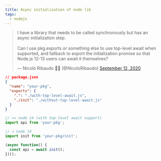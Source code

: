 ```yaml
---
title: Async initialisation of node lib
tags:
  - nodejs
---
```


<blockquote class="twitter-tweet"><p lang="en" dir="ltr">I have a library that needs to be called synchronously but has an async initialization step.<br><br>Can I use pkg.exports or something else to use top-level await when supported, and fallback to export the initialization promise so that Node.js 12-13 users can await it themselves?</p>&mdash; Nicolò Ribaudo 🏳️‍🌈 (@NicoloRibaudo) <a href="https://twitter.com/NicoloRibaudo/status/1304710001982877697?ref_src=twsrc%5Etfw">September 12, 2020</a></blockquote>

```json
// package.json
{
  "name": "your-pkg",
  "exports": {
    ".": "./with-top-level-await.js",
    "./init": "./without-top-level-await.js"
  }
}
```

```js
// >= node 14 (with top-level await support)
import api from 'your-pkg';

// < node 14
import init from 'your-pkg/init';

(async function() {
  const api = await init();
})();
```